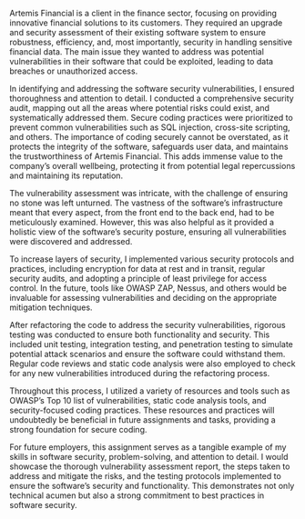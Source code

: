 Artemis Financial is a client in the finance sector, focusing on providing innovative financial solutions to its customers. They required an upgrade and security assessment of their existing software system to ensure robustness, efficiency, and, most importantly, security in handling sensitive financial data. The main issue they wanted to address was potential vulnerabilities in their software that could be exploited, leading to data breaches or unauthorized access.

In identifying and addressing the software security vulnerabilities, I ensured thoroughness and attention to detail. I conducted a comprehensive security audit, mapping out all the areas where potential risks could exist, and systematically addressed them. Secure coding practices were prioritized to prevent common vulnerabilities such as SQL injection, cross-site scripting, and others. The importance of coding securely cannot be overstated, as it protects the integrity of the software, safeguards user data, and maintains the trustworthiness of Artemis Financial. This adds immense value to the company’s overall wellbeing, protecting it from potential legal repercussions and maintaining its reputation.

The vulnerability assessment was intricate, with the challenge of ensuring no stone was left unturned. The vastness of the software’s infrastructure meant that every aspect, from the front end to the back end, had to be meticulously examined. However, this was also helpful as it provided a holistic view of the software’s security posture, ensuring all vulnerabilities were discovered and addressed.

To increase layers of security, I implemented various security protocols and practices, including encryption for data at rest and in transit, regular security audits, and adopting a principle of least privilege for access control. In the future, tools like OWASP ZAP, Nessus, and others would be invaluable for assessing vulnerabilities and deciding on the appropriate mitigation techniques.

After refactoring the code to address the security vulnerabilities, rigorous testing was conducted to ensure both functionality and security. This included unit testing, integration testing, and penetration testing to simulate potential attack scenarios and ensure the software could withstand them. Regular code reviews and static code analysis were also employed to check for any new vulnerabilities introduced during the refactoring process.

Throughout this process, I utilized a variety of resources and tools such as OWASP’s Top 10 list of vulnerabilities, static code analysis tools, and security-focused coding practices. These resources and practices will undoubtedly be beneficial in future assignments and tasks, providing a strong foundation for secure coding.

For future employers, this assignment serves as a tangible example of my skills in software security, problem-solving, and attention to detail. I would showcase the thorough vulnerability assessment report, the steps taken to address and mitigate the risks, and the testing protocols implemented to ensure the software’s security and functionality. This demonstrates not only technical acumen but also a strong commitment to best practices in software security.
